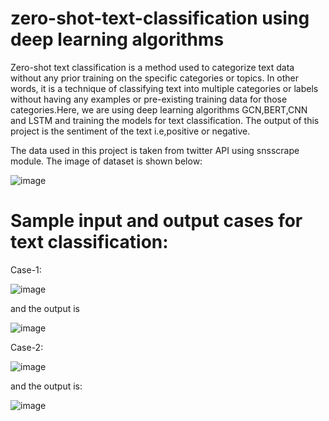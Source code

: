 # zero-shot-text-classification using deep learning algorithms
Zero-shot text classification is a method used to categorize text data without any prior training on the specific categories or topics. In other words, it is a technique of classifying text into multiple categories or labels without having any examples or pre-existing training data for those categories.Here, we are using deep learning algorithms GCN,BERT,CNN and LSTM and training the models for text classification. The output of this project is the sentiment of the text i.e,positive or negative.

The data used in this project is taken from twitter API using snsscrape module. The image of dataset is shown below:

![image](https://github.com/murali0712/zero-shot-text-classification/assets/98154511/53341d25-5c91-4056-8136-f43e9d375bfb)


# Sample input and output cases for text classification:
Case-1: 

![image](https://github.com/murali0712/zero-shot-text-classification/assets/98154511/211a8ef9-9cc0-4886-b309-57f759f6bd3e)

and the output is 

![image](https://github.com/murali0712/zero-shot-text-classification/assets/98154511/f3efbc19-8fec-41ec-8077-f13ee673a5f5)


Case-2:

![image](https://github.com/murali0712/zero-shot-text-classification/assets/98154511/84cffa43-3b71-4e39-944f-c8d676dfce4d)


and the output is:

![image](https://github.com/murali0712/zero-shot-text-classification/assets/98154511/505b0070-bf4b-47e2-838f-575a9062e1d1)
